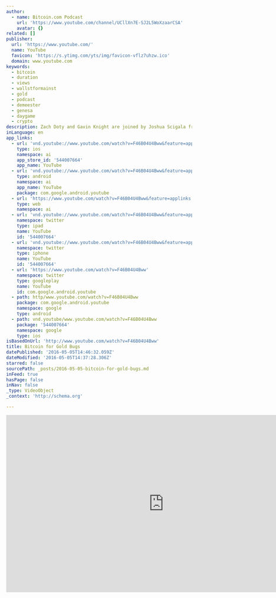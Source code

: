 ```yaml
---
author:
  - name: Bitcoin.com Podcast
    url: 'https://www.youtube.com/channel/UCllXn7E-SJ2L5WoXzaarCSA'
    avatar: {}
related: []
publisher:
  url: 'https://www.youtube.com/'
  name: YouTube
  favicon: 'https://s.ytimg.com/yts/img/favicon-vflz7uhzw.ico'
  domain: www.youtube.com
keywords:
  - bitcoin
  - duration
  - views
  - wallstformainst
  - gold
  - podcast
  - demeester
  - genesa
  - daygame
  - crypto
description: Zach Doty and Gavin Knight are joined by Joshua Scigala from Vaultoro to discuss their bitcoin/gold trading platform.
inLanguage: en
app_links:
  - url: 'vnd.youtube://www.youtube.com/watch?v=F46B04U4Bww&feature=applinks'
    type: ios
    namespace: ai
    app_store_id: '544007664'
    app_name: YouTube
  - url: 'vnd.youtube://www.youtube.com/watch?v=F46B04U4Bww&feature=applinks'
    type: android
    namespace: ai
    app_name: YouTube
    package: com.google.android.youtube
  - url: 'https://www.youtube.com/watch?v=F46B04U4Bww&feature=applinks'
    type: web
    namespace: ai
  - url: 'vnd.youtube://www.youtube.com/watch?v=F46B04U4Bww&feature=applinks'
    namespace: twitter
    type: ipad
    name: YouTube
    id: '544007664'
  - url: 'vnd.youtube://www.youtube.com/watch?v=F46B04U4Bww&feature=applinks'
    namespace: twitter
    type: iphone
    name: YouTube
    id: '544007664'
  - url: 'https://www.youtube.com/watch?v=F46B04U4Bww'
    namespace: twitter
    type: googleplay
    name: YouTube
    id: com.google.android.youtube
  - path: http/www.youtube.com/watch?v=F46B04U4Bww
    package: com.google.android.youtube
    namespace: google
    type: android
  - path: vnd.youtube/www.youtube.com/watch?v=F46B04U4Bww
    package: '544007664'
    namespace: google
    type: ios
isBasedOnUrl: 'http://www.youtube.com/watch?v=F46B04U4Bww'
title: Bitcoin for Gold Bugs
datePublished: '2016-05-05T14:46:32.059Z'
dateModified: '2016-05-05T14:37:28.306Z'
starred: false
sourcePath: _posts/2016-05-05-bitcoin-for-gold-bugs.md
inFeed: true
hasPage: false
inNav: false
_type: VideoObject
_context: 'http://schema.org'

---
```

<iframe src="http://cdn.embedly.com/widgets/media.html?src=https%3A%2F%2Fwww.youtube.com%2Fembed%2FF46B04U4Bww%3Ffeature%3Doembed&amp;url=https%3A%2F%2Fwww.youtube.com%2Fwatch%3Fv%3DF46B04U4Bww&amp;image=https%3A%2F%2Fi.ytimg.com%2Fvi%2FF46B04U4Bww%2Fhqdefault.jpg&amp;key=b7d04c9b404c499eba89ee7072e1c4f7&amp;type=text%2Fhtml&amp;schema=youtube" width="854" height="480" scrolling="no" frameborder="0" allowfullscreen="" style=""></iframe>